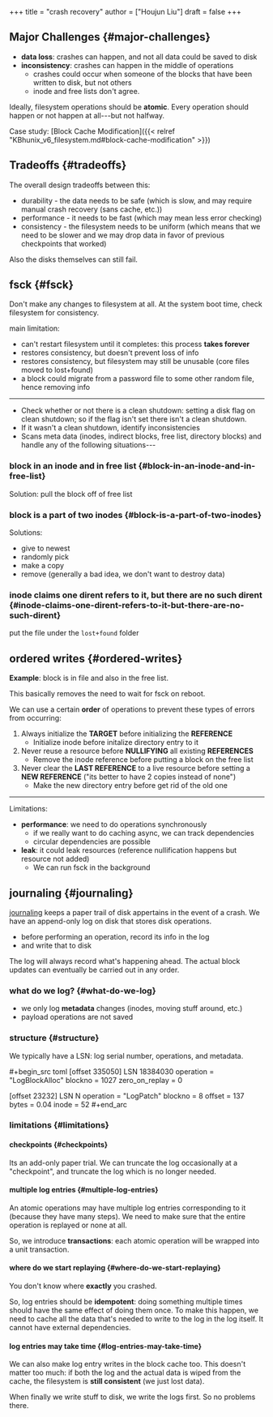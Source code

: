 +++
title = "crash recovery"
author = ["Houjun Liu"]
draft = false
+++

## Major Challenges {#major-challenges}

-   **data loss**: crashes can happen, and not all data could be saved to disk
-   **inconsistency**: crashes can happen in the middle of operations
    -   crashes could occur when someone of the blocks that have been written to disk, but not others
    -   inode and free lists don't agree.

Ideally, filesystem operations should be **atomic**. Every operation should happen or not happen at all---but not halfway.

Case study: [Block Cache Modification]({{< relref "KBhunix_v6_filesystem.md#block-cache-modification" >}})


## Tradeoffs {#tradeoffs}

The overall design tradeoffs between this:

-   durability - the data needs to be safe (which is slow, and may require manual crash recovery (sans cache, etc.))
-   performance - it needs to be fast (which may mean less error checking)
-   consistency - the filesystem needs to be uniform (which means that we need to be slower and we may drop data in favor of previous checkpoints that worked)

Also the disks themselves can still fail.


## fsck {#fsck}

Don't make any changes to filesystem at all. At the system boot time, check filesystem for consistency.

main limitation:

-   can't restart filesystem until it completes: this process ****takes forever****
-   restores consistency, but doesn't prevent loss of info
-   restores consistency, but filesystem may still be unusable (core files moved to lost+found)
-   a block could migrate from a password file to some other random file, hence removing info

---

-   Check whether or not there is a clean shutdown: setting a disk flag on clean shutdown; so if the flag isn't set there isn't a clean shutdown.
-   If it wasn't a clean shutdown, identify inconsistencies
-   Scans meta data (inodes, indirect blocks, free list, directory blocks) and handle any of the following situations---


### block in an inode and in free list {#block-in-an-inode-and-in-free-list}

Solution: pull the block off of free list


### block is a part of two inodes {#block-is-a-part-of-two-inodes}

Solutions:

-   give to newest
-   randomly pick
-   make a copy
-   remove (generally a bad idea, we don't want to destroy data)


### inode claims one dirent refers to it, but there are no such dirent {#inode-claims-one-dirent-refers-to-it-but-there-are-no-such-dirent}

put the file under the `lost+found` folder


## ordered writes {#ordered-writes}

****Example****: block is in file and also in the free list.

This basically removes the need to wait for fsck on reboot.

We can use a certain **order** of operations to prevent these types of errors from occurring:

1.  Always initialize the **TARGET** before initializing the **REFERENCE**
    -   Initialize inode before initalize directory entry to it
2.  Never reuse a resource before **NULLIFYING** all existing ****REFERENCES****
    -   Remove the inode reference before putting a block on the free list
3.  Never clear the ****LAST REFERENCE**** to a live resource before setting a ****NEW REFERENCE**** ("its better to have 2 copies instead of none")
    -   Make the new directory entry before get rid of the old one

---

Limitations:

-   **performance**: we need to do operations synchronously
    -   if we really want to do caching async, we can track dependencies
    -   circular dependencies are possible
-   ****leak****: it could leak resources (reference nullification happens but resource not added)
    -   We can run fsck in the background


## journaling {#journaling}

[journaling](#journaling) keeps a paper trail of disk appertains in the event of a crash. We have an append-only log on disk that stores disk operations.

-   before performing an operation, record its info in the log
-   and write that to disk

The log will always record what's happening ahead. The actual block updates can eventually be carried out in any order.


### what do we log? {#what-do-we-log}

-   we only log **metadata** changes (inodes, moving stuff around, etc.)
-   payload operations are not saved


### structure {#structure}

We typically have a LSN: log serial number, operations, and metadata.

\#+begin_src toml
[offset 335050]
LSN 18384030
operation = "LogBlockAlloc"
blockno = 1027
zero_on_replay = 0

[offset 23232]
LSN N
operation = "LogPatch"
blockno = 8
offset = 137
bytes = 0.04
inode = 52
\#+end_arc


### limitations {#limitations}


#### checkpoints {#checkpoints}

Its an add-only paper trial. We can truncate the log occasionally at a "checkpoint", and truncate the log which is no longer needed.


#### multiple log entries {#multiple-log-entries}

An atomic operations may have multiple log entries corresponding to it (because they have many steps). We need to make sure that the entire operation is replayed or none at all.

So, we introduce **transactions**: each atomic operation will be wrapped into a unit transaction.


#### where do we start replaying {#where-do-we-start-replaying}

You don't know where **exactly** you crashed.

So, log entries should be **idempotent**: doing something multiple times should have the same effect of doing them once. To make this happen, we need to cache all the data that's needed to write to the log in the log itself. It cannot have external dependencies.


#### log entries may take time {#log-entries-may-take-time}

We can also make log entry writes in the block cache too. This doesn't matter too much: if both the log and the actual data is wiped from the cache, the filesystem is **still consistent** (we just lost data).

When finally we write stuff to disk, we write the logs first. So no problems there.
